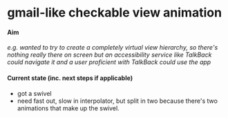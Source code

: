 gmail-like checkable view animation
===================================

#### Aim
_e.g. wanted to try to create a completely virtual view hierarchy, so there's nothing really there on screen but an accessibility service like TalkBack could navigate it and a user proficient with TalkBack could use the app_

#### Current state (inc. next steps if applicable)

- got a swivel
- need fast out, slow in interpolator, but split in two because there's two animations that make up the swivel.

